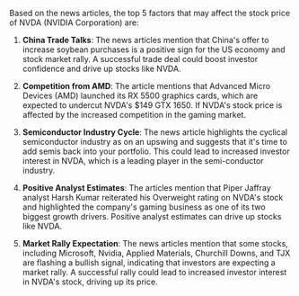 Based on the news articles, the top 5 factors that may affect the stock price of NVDA (NVIDIA Corporation) are:

1. **China Trade Talks**: The news articles mention that China's offer to increase soybean purchases is a positive sign for the US economy and stock market rally. A successful trade deal could boost investor confidence and drive up stocks like NVDA.

2. **Competition from AMD**: The article mentions that Advanced Micro Devices (AMD) launched its RX 5500 graphics cards, which are expected to undercut NVDA's $149 GTX 1650. If NVDA's stock price is affected by the increased competition in the gaming market.

3. **Semiconductor Industry Cycle**: The news article highlights the cyclical semiconductor industry as on an upswing and suggests that it's time to add semis back into your portfolio. This could lead to increased investor interest in NVDA, which is a leading player in the semi-conductor industry.

4. **Positive Analyst Estimates**: The articles mention that Piper Jaffray analyst Harsh Kumar reiterated his Overweight rating on NVDA's stock and highlighted the company's gaming business as one of its two biggest growth drivers. Positive analyst estimates can drive up stocks like NVDA.

5. **Market Rally Expectation**: The news articles mention that some stocks, including Microsoft, Nvidia, Applied Materials, Churchill Downs, and TJX are flashing a bullish signal, indicating that investors are expecting a market rally. A successful rally could lead to increased investor interest in NVDA's stock, driving up its price.